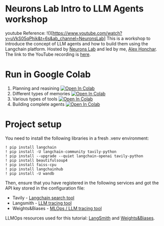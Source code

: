 # Neurons Lab Intro to LLM Agents workshop

youtube Reference: !()[https://www.youtube.com/watch?v=uVkS05qPhik&t=6s&ab_channel=NeuronsLab]
This is a workshop to introduce the concept of LLM agents and how to build them using the Langchain platform.
Hosted by [Neurons Lab](https://neurons-lab.com/) and led by me, [Alex Honchar](https://www.alexhonchar.com/).
The link to the YouTube recording is [here](https://www.youtube.com/watch?v=uVkS05qPhik).

# Run in Google Colab

1. Planning and reasining [![Open In Colab](https://colab.research.google.com/assets/colab-badge.svg)](https://colab.research.google.com/drive/1SplDwEIbVfo9zNt6JOK0gJlV0wCNuz0F?usp=sharing)
2. Different types of memories [![Open In Colab](https://colab.research.google.com/assets/colab-badge.svg)](https://colab.research.google.com/drive/13b_pD27aqcNXYI2M7fBxK1fRIO2pygZJ?usp=sharing)
3. Various types of tools [![Open In Colab](https://colab.research.google.com/assets/colab-badge.svg)](https://colab.research.google.com/drive/1-VpwkmSvzA-zQ_iVK-xjOQf5kA-Lzwg9?usp=sharing)
4. Building complete agents [![Open In Colab](https://colab.research.google.com/assets/colab-badge.svg)](https://colab.research.google.com/drive/1aC9AUNNYYz36atE8BUJH4fZIfknHa9Pk?usp=sharing)
# Project setup

You need to install the following libraries in a fresh .venv environment:

```
! pip install langchain
! pip install -U langchain-community tavily-python
! pip install --upgrade --quiet langchain-openai tavily-python
! pip install beautifulsoup4
! pip install faiss-cpu
! pip install langchainhub
! pip install -U wandb
```

Then, ensure that you have registered in the following services and got the API key stored in the configuration file:

- Tavily - [Langchain search tool](https://app.tavily.com/home)
- Langsmith - [LLM tracing tool](https://smith.langchain.com/)
- Weights&Biases - [MLOps / LLM tracing tool](https://wandb.ai/site)

LLMOps resources used for this tutorial: [LangSmith](https://github.com/langchain-ai/langsmith-cookbook/blob/main/hub-examples/retrieval-qa-chain-versioned/prompt-versioning.ipynb) and [Weights&Biases](https://docs.wandb.ai/guides/prompts/quickstart).
